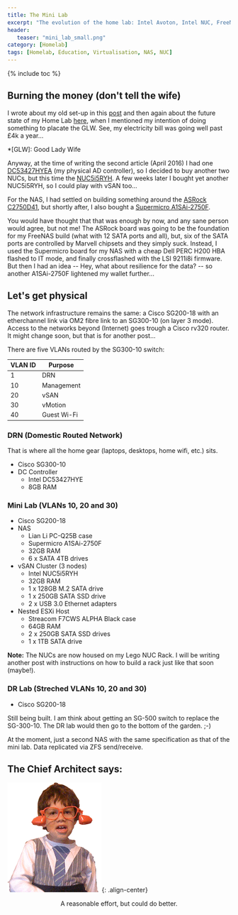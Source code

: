 ```yaml
---
title: The Mini Lab
excerpt: "The evolution of the home lab: Intel Avoton, Intel NUC, FreeNAS, ESXi and FreeNAS"
header:
   teaser: "mini_lab_small.png"
category: [Homelab] 
tags: [Homelab, Education, Virtualisation, NAS, NUC]
---  
```


{% include toc %}

## Burning the money (don't tell the wife)  
  
I wrote about my old set-up in this [post](/homelab/The-Home-Lab/) and then again about the future state of my Home Lab [here](/homelab/Intel-NUC-to-the-rescue/), when I mentioned my intention of doing something to placate the GLW. See, my electricity bill was going well past £4k a year...   

*[GLW]: Good Lady Wife

Anyway, at the time of writing the second article (April 2016) I had one [DC53427HYEA](http://ark.intel.com/products/74483/Intel-NUC-Kit-DC53427HYE) (my physical AD controller), so I decided to buy another two NUCs, but this time the [NUC5i5RYH](http://www.intel.co.uk/content/www/uk/en/nuc/nuc-kit-nuc5i5ryh.html). A few weeks later I bought yet another NUC5i5RYH, so I could play with vSAN too...

For the NAS, I had settled on building something around the [ASRock C2750D41](http://www.asrockrack.com/general/productdetail.asp?Model=C2750D4I#Specifications), but shortly after, I also bought a [Supermicro A1SAi-2750F](https://www.supermicro.com/products/motherboard/ATOM/X10/A1SAi-2750F.cfm).

You would have thought that that was enough by now, and any sane person would agree, but not me! The ASRock board was going to be the foundation for my FreeNAS build (what with 12 SATA ports and all), but, six of the SATA ports are controlled by Marvell chipsets and they simply suck. Instead, I used the Supermicro board for my NAS with a cheap Dell PERC H200 HBA flashed to IT mode, and finally crossflashed with the LSI 9211i8i firmware. But then I had an idea -- Hey, what about resilience for the data? -- so another A1SAi-2750F lightened my wallet further...  

## Let's get physical  

The network infrastructure remains the same: a Cisco SG200-18 with an etherchannel link via OM2 fibre link to an SG300-10 (on layer 3 mode). Access to the networks beyond (Internet) goes trough a Cisco rv320 router. It might change soon, but that is for another post...   

There are five VLANs routed by the SG300-10 switch:  

|VLAN ID  | Purpose    |   
--------- | -----------  
|1  		| DRN        |
|10       | Management |
|20       | vSAN       |
|30       | vMotion    |
|40       | Guest Wi-Fi| 

### DRN (Domestic Routed Network)   

That is where all the home gear (laptops, desktops, home wifi, etc.) sits.

* Cisco SG300-10
* DC Controller
	* Intel DC53427HYE
	* 8GB RAM

### Mini Lab (VLANs 10, 20 and 30)  

* Cisco SG200-18
* NAS	
	* Lian Li PC-Q25B case
	* Supermicro A1SAi-2750F
	* 32GB RAM
	* 6 x SATA 4TB drives
* vSAN Cluster (3 nodes)
	* Intel NUC5i5RYH
	* 32GB RAM
	* 1 x 128GB M.2 SATA drive
	* 1 x 250GB SATA SSD drive
	* 2 x USB 3.0 Ethernet adapters
* Nested ESXi Host
	* Streacom F7CWS ALPHA Black case
	* 64GB RAM
	* 2 x 250GB SATA SSD drives
	* 1 x 1TB SATA drive  

**Note:** The NUCs are now housed on my Lego NUC Rack. I will be writing another post with instructions on how to build a rack just like that soon (maybe!).

### DR Lab (Streched VLANs 10, 20 and 30)

* Cisco SG200-18  

Still being built. I am think about getting an SG-500 switch to replace the SG-300-10. The DR lab would then go to the bottom of the garden. ;-)

At the moment, just a second NAS with the same specification as that of the mini lab. Data replicated via ZFS send/receive. 

## The Chief Architect says:

![Chief Architect](/images/chief_architect.png){: .align-center}  

<center>A reasonable effort, but could do better.</center>
